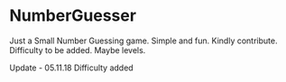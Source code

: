 # NumberGuesser
Just a Small Number Guessing game. Simple and fun. Kindly contribute.
Difficulty to be added. Maybe levels.

Update - 05.11.18
Difficulty added
